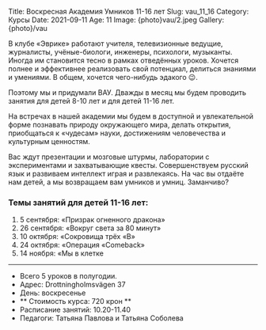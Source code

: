 Title: Воскресная Академия Умников 11-16 лет
Slug: vau_11_16
Category: Курсы
Date: 2021-09-11
Age: 11
Image: {photo}vau/2.jpeg
Gallery: {photo}/vau

В клубе «Эврике» работают учителя, телевизионные ведущие, журналисты, учёные-биологи, инженеры, психологи, музыканты. Иногда им становится тесно в рамках отведённых уроков. Хочется полнее и эффективнее реализовать свой потенциал, делиться знаниями и умениями. В общем, хочется чего-нибудь эдакого 😉. 

Поэтому мы и придумали ВАУ. Дважды в месяц мы будем проводить занятия для детей 8-10 лет и для детей 11-16 лет.

На встречах в нашей академии мы будем в доступной и увлекательной форме познавать природу окружающего мира, делать открытия, приобщаться к «чудесам» науки, достижениям человечества и культурным ценностям. 

Вас ждут презентации и мозговые штурмы, лаборатории с экспериментами и захватывающие квесты. Совершенствуем русский язык и развиваем интеллект играя и развлекаясь.
На час вы отдаёте нам детей, а мы возвращаем вам умников и умниц. Заманчиво?
             
### Темы занятий  для детей 11-16 лет: 

1. 5 сентября:  «Призрак огненного дракона»
2. 26 сентября: «Вокруг света за 80 минут»
3. 10 октября:   «Сокровища трёх «В» 
4. 24 октября:   «Операция «Comeback» 
5. 14 ноября:    «Мы в клетке

---

* Всего 5 уроков в полугодии.
* Адрес: Drottningholmsvägen 37 
* День:  воскресенье
* ** Стоимость курса: 720 крон **
* Расписание занятий: 10.20-11.40
* Педагоги: Татьяна Павлова и Татьяна Соболева
